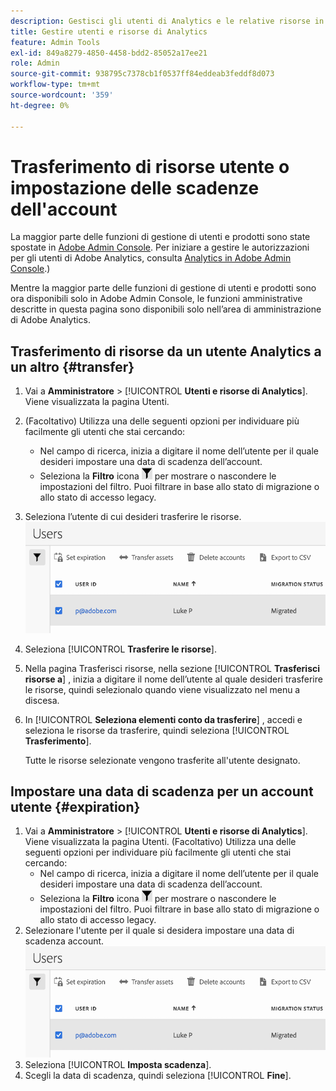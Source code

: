 ```yaml
---
description: Gestisci gli utenti di Analytics e le relative risorse in Adobe Admin Console.
title: Gestire utenti e risorse di Analytics
feature: Admin Tools
exl-id: 849a8279-4850-4458-bdd2-85052a17ee21
role: Admin
source-git-commit: 938795c7378cb1f0537ff84eddeab3feddf8d073
workflow-type: tm+mt
source-wordcount: '359'
ht-degree: 0%

---
```


# Trasferimento di risorse utente o impostazione delle scadenze dell&#39;account

La maggior parte delle funzioni di gestione di utenti e prodotti sono state spostate in [Adobe Admin Console](https://helpx.adobe.com/it/enterprise/using/admin-console.html). Per iniziare a gestire le autorizzazioni per gli utenti di Adobe Analytics, consulta [Analytics in Adobe Admin Console](/help/admin/admin-console/home.md).)

Mentre la maggior parte delle funzioni di gestione di utenti e prodotti sono ora disponibili solo in Adobe Admin Console, le funzioni amministrative descritte in questa pagina sono disponibili solo nell’area di amministrazione di Adobe Analytics.

## Trasferimento di risorse da un utente Analytics a un altro {#transfer}

1. Vai a **Amministratore** > [!UICONTROL **Utenti e risorse di Analytics**].
Viene visualizzata la pagina Utenti.
1. (Facoltativo) Utilizza una delle seguenti opzioni per individuare più facilmente gli utenti che stai cercando:
   * Nel campo di ricerca, inizia a digitare il nome dell’utente per il quale desideri impostare una data di scadenza dell’account.
   * Seleziona la **Filtro** icona ![Icona Filtro](assets/filter-users-page.png) per mostrare o nascondere le impostazioni del filtro. Puoi filtrare in base allo stato di migrazione o allo stato di accesso legacy.
1. Seleziona l’utente di cui desideri trasferire le risorse.
   ![Imposta scadenza per l&#39;account utente](assets/manage-user-assets.png)
1. Seleziona [!UICONTROL **Trasferire le risorse**].
1. Nella pagina Trasferisci risorse, nella sezione [!UICONTROL **Trasferisci risorse a**] , inizia a digitare il nome dell’utente al quale desideri trasferire le risorse, quindi selezionalo quando viene visualizzato nel menu a discesa.
1. In [!UICONTROL **Seleziona elementi conto da trasferire**] , accedi e seleziona le risorse da trasferire, quindi seleziona [!UICONTROL **Trasferimento**].

   Tutte le risorse selezionate vengono trasferite all&#39;utente designato.


## Impostare una data di scadenza per un account utente {#expiration}

1. Vai a **Amministratore** > [!UICONTROL **Utenti e risorse di Analytics**].
Viene visualizzata la pagina Utenti.
(Facoltativo) Utilizza una delle seguenti opzioni per individuare più facilmente gli utenti che stai cercando:
   * Nel campo di ricerca, inizia a digitare il nome dell’utente per il quale desideri impostare una data di scadenza dell’account.
   * Seleziona la **Filtro** icona ![Icona Filtro](assets/filter-users-page.png) per mostrare o nascondere le impostazioni del filtro. Puoi filtrare in base allo stato di migrazione o allo stato di accesso legacy.
1. Selezionare l&#39;utente per il quale si desidera impostare una data di scadenza account.
   ![Imposta scadenza per l&#39;account utente](assets/manage-user-assets.png)
1. Seleziona [!UICONTROL **Imposta scadenza**].
1. Scegli la data di scadenza, quindi seleziona [!UICONTROL **Fine**].
